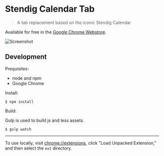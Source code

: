 # Stendig Calendar Tab

> A tab replacement based on the iconic Stendig Calendar

Available for free in the [Google Chrome Webstore](https://chrome.google.com/webstore/detail/stendig-calendar-tab/afdhlpappobhcghgnjgkgacfmnjgibga).

![Screenshot](https://cldup.com/xPjvDgVFTd.png)

## Development

Prequisites:

* node and npm
* Google Chrome

Install:

```
$ npm install
```

Build:

Gulp is used to build js and less assets.

```
$ gulp watch
```

---

To use locally, visit [chrome://extensions](chrome://extensions),
click "Load Unpacked Extension," and then select the `ext` directory.
